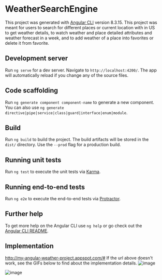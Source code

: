 # WeatherSearchEngine

This project was generated with [Angular CLI](https://github.com/angular/angular-cli) version 8.3.15.
This project was meant for users to search for different places or current location with in US to get weather details, to watch weather and place detailed attributes and weather forecast in a week, and to add weather of a place into favorites or delete it from favorite.

## Development server

Run `ng serve` for a dev server. Navigate to `http://localhost:4200/`. The app will automatically reload if you change any of the source files.

## Code scaffolding

Run `ng generate component component-name` to generate a new component. You can also use `ng generate directive|pipe|service|class|guard|interface|enum|module`.

## Build

Run `ng build` to build the project. The build artifacts will be stored in the `dist/` directory. Use the `--prod` flag for a production build.

## Running unit tests

Run `ng test` to execute the unit tests via [Karma](https://karma-runner.github.io).

## Running end-to-end tests

Run `ng e2e` to execute the end-to-end tests via [Protractor](http://www.protractortest.org/).

## Further help

To get more help on the Angular CLI use `ng help` or go check out the [Angular CLI README](https://github.com/angular/angular-cli/blob/master/README.md).

## Implementation
http://my-angular-weather-project.appspot.com/#
If the url above doesn't work, see the GIFs below to find about the implementation details.
![image]( https://github.com/DuRaRaRall/WeatherSearchEngine/blob/master/Cut5.gif)


![image]( https://github.com/DuRaRaRall/WeatherSearchEngine/blob/master/Cut6.gif)
